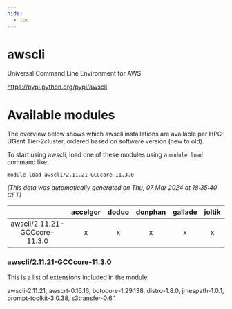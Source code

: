```yaml
---
hide:
  - toc
---
```


awscli
======


Universal Command Line Environment for AWS

https://pypi.python.org/pypi/awscli
# Available modules


The overview below shows which awscli installations are available per HPC-UGent Tier-2cluster, ordered based on software version (new to old).

To start using awscli, load one of these modules using a `module load` command like:

```shell
module load awscli/2.11.21-GCCcore-11.3.0
```

*(This data was automatically generated on Thu, 07 Mar 2024 at 18:35:40 CET)*  

| |accelgor|doduo|donphan|gallade|joltik|skitty|
| :---: | :---: | :---: | :---: | :---: | :---: | :---: |
|awscli/2.11.21-GCCcore-11.3.0|x|x|x|x|x|x|


### awscli/2.11.21-GCCcore-11.3.0

This is a list of extensions included in the module:

awscli-2.11.21, awscrt-0.16.16, botocore-1.29.138, distro-1.8.0, jmespath-1.0.1, prompt-toolkit-3.0.38, s3transfer-0.6.1